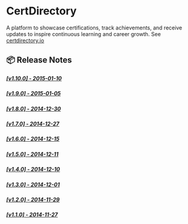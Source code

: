 # CertDirectory
A platform to showcase certifications, track achievements, and receive updates to inspire continuous learning and career growth. See [certdirectory.io](https://certdirectory.io)

## 📦 Release Notes

##### [[v1.10.0] - 2015-01-10](https://github.com/CloudNativeStudyGroup/CertDirectory/blob/main/RELEASE-NOTES/certdirectory-v1.10.0-release-notes.md)
##### [[v1.9.0] - 2015-01-05](https://github.com/CloudNativeStudyGroup/CertDirectory/blob/main/RELEASE-NOTES/certdirectory-v1.9.0-release-notes.md)
##### [[v1.8.0] - 2014-12-30](https://github.com/CloudNativeStudyGroup/CertDirectory/blob/main/RELEASE-NOTES/certdirectory-v1.8.0-release-notes.md)
##### [[v1.7.0] - 2014-12-27](https://github.com/CloudNativeStudyGroup/CertDirectory/blob/main/RELEASE-NOTES/certdirectory-v1.7.0-release-notes.md)
##### [[v1.6.0] - 2014-12-15](https://github.com/CloudNativeStudyGroup/CertDirectory/blob/main/RELEASE-NOTES/certdirectory-v1.6.0-release-notes.md)
##### [[v1.5.0] - 2014-12-11](https://github.com/CloudNativeStudyGroup/CertDirectory/blob/main/RELEASE-NOTES/certdirectory-v1.5.0-release-notes.md)
##### [[v1.4.0] - 2014-12-10](https://github.com/CloudNativeStudyGroup/CertDirectory/blob/main/RELEASE-NOTES/certdirectory-v1.4.0-release-notes.md)
##### [[v1.3.0] - 2014-12-01](https://github.com/CloudNativeStudyGroup/CertDirectory/blob/main/RELEASE-NOTES/certdirectory-v1.3.0-release-notes.md)
##### [[v1.2.0] - 2014-11-29](https://github.com/CloudNativeStudyGroup/CertDirectory/blob/main/RELEASE-NOTES/certdirectory-v1.2.0-release-notes.md)
##### [[v1.1.0] - 2014-11-27](https://github.com/CloudNativeStudyGroup/CertDirectory/blob/main/RELEASE-NOTES/certdirectory-v1.1.0-release-notes.md)


